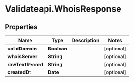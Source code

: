 # Validateapi.WhoisResponse

## Properties
Name | Type | Description | Notes
------------ | ------------- | ------------- | -------------
**validDomain** | **Boolean** |  | [optional] 
**whoisServer** | **String** |  | [optional] 
**rawTextRecord** | **String** |  | [optional] 
**createdDt** | **Date** |  | [optional] 


